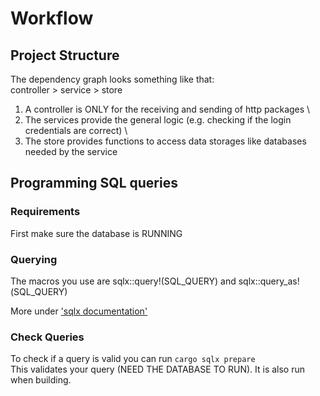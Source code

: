# Workflow

## Project Structure
The dependency graph looks something like that: \
controller > service > store 
1. A controller is ONLY for the receiving and sending of http packages \
2. The services provide the general logic (e.g. checking if the login credentials are correct) \
3. The store provides functions to access data storages like databases needed by the service

## Programming SQL queries

### Requirements

First make sure the database is RUNNING

### Querying

The macros you use are sqlx::query!(SQL_QUERY) and sqlx::query_as!(SQL_QUERY)

More under ['sqlx documentation'](https://docs.rs/sqlx/latest/sqlx/)

### Check Queries

To check if a query is valid you can run ```cargo sqlx prepare``` \
This validates your query (NEED THE DATABASE TO RUN). It is also run when building.


